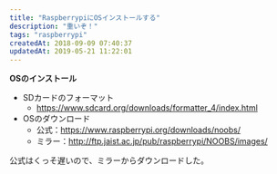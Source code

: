 ```yaml
---
title: "RaspberrypiにOSインストールする"
description: "重いぞ！"
tags: "raspberrypi"
createdAt: 2018-09-09 07:40:37
updatedAt: 2019-05-21 11:22:01
---
```


**OSのインストール**

* SDカードのフォーマット
    * https://www.sdcard.org/downloads/formatter_4/index.html
* OSのダウンロード
    * 公式：https://www.raspberrypi.org/downloads/noobs/
    * ミラー：http://ftp.jaist.ac.jp/pub/raspberrypi/NOOBS/images/

公式はくっそ遅いので、ミラーからダウンロードした。


